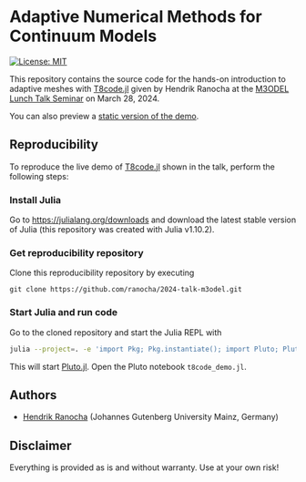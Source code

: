 # Adaptive Numerical Methods for Continuum Models

[![License: MIT](https://img.shields.io/badge/License-MIT-success.svg)](https://opensource.org/licenses/MIT)

This repository contains the source code for the hands-on introduction
to adaptive meshes with [T8code.jl](https://github.com/DLR-AMR/T8code.jl)
given by Hendrik Ranocha at the
[M3ODEL Lunch Talk Seminar](https://model.uni-mainz.de/lunch-talks/)
on March 28, 2024.

You can also preview a
[static version of the demo](https://ranocha.de/2024-talk-m3odel/t8code_demo.html).


## Reproducibility

To reproduce the live demo of [T8code.jl](https://github.com/DLR-AMR/T8code.jl)
shown in the talk, perform the following steps:

### Install Julia

Go to https://julialang.org/downloads and download the latest stable version of Julia
(this repository was created with Julia v1.10.2).

### Get reproducibility repository

Clone this reproducibility repository by executing
```shell
git clone https://github.com/ranocha/2024-talk-m3odel.git
```

### Start Julia and run code

Go to the cloned repository and start the Julia REPL with

```bash
julia --project=. -e 'import Pkg; Pkg.instantiate(); import Pluto; Pluto.run()'
```

This will start [Pluto.jl](https://github.com/fonsp/Pluto.jl). Open the Pluto
notebook `t8code_demo.jl`.


## Authors

- [Hendrik Ranocha](https://ranocha.de) (Johannes Gutenberg University Mainz, Germany)


## Disclaimer

Everything is provided as is and without warranty. Use at your own risk!
